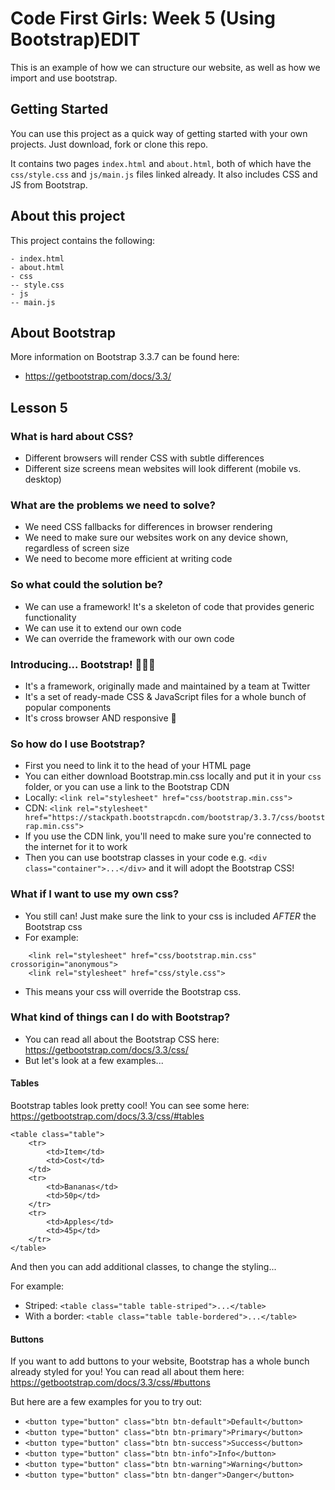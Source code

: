 # Code First Girls: Week 5 (Using Bootstrap)EDIT

This is an example of how we can structure our website, as well as how we import and use bootstrap.

## Getting Started

You can use this project as a quick way of getting started with your own projects. Just download, fork or clone this repo.

It contains two pages `index.html` and `about.html`, both of which have the `css/style.css` and `js/main.js` files linked already. It also includes CSS and JS from Bootstrap.

## About this project

This project contains the following:

```
- index.html
- about.html
- css
-- style.css
- js
-- main.js
```

## About Bootstrap

More information on Bootstrap 3.3.7 can be found here:

* https://getbootstrap.com/docs/3.3/

## Lesson 5

### What is hard about CSS?

* Different browsers will render CSS with subtle differences
* Different size screens mean websites will look different (mobile vs. desktop)

### What are the problems we need to solve?

* We need CSS fallbacks for differences in browser rendering
* We need to make sure our websites work on any device shown, regardless of screen size
* We need to become more efficient at writing code

### So what could the solution be?

* We can use a framework! It's a skeleton of code that provides generic functionality
* We can use it to extend our own code
* We can override the framework with our own code

### Introducing... Bootstrap! 👩🏻‍🎨

* It's a framework, originally made and maintained by a team at Twitter
* It's a set of ready-made CSS & JavaScript files for a whole bunch of popular components
* It's cross browser AND responsive 💪

### So how do I use Bootstrap?

* First you need to link it to the head of your HTML page
* You can either download Bootstrap.min.css locally and put it in your `css` folder, or you can use a link to the Bootstrap CDN
* Locally: `<link rel="stylesheet" href="css/bootstrap.min.css">`
* CDN: `<link rel="stylesheet" href="https://stackpath.bootstrapcdn.com/bootstrap/3.3.7/css/bootstrap.min.css">`
* If you use the CDN link, you'll need to make sure you're connected to the internet for it to work
* Then you can use bootstrap classes in your code e.g. `<div class="container">...</div>` and it will adopt the Bootstrap CSS!

### What if I want to use my own css?

* You still can! Just make sure the link to your css is included *AFTER* the Bootstrap css
* For example:

```
	<link rel="stylesheet" href="css/bootstrap.min.css" crossorigin="anonymous">
	<link rel="stylesheet" href="css/style.css">

```

* This means your css will override the Bootstrap css.

### What kind of things can I do with Bootstrap?

* You can read all about the Bootstrap CSS here: https://getbootstrap.com/docs/3.3/css/
* But let's look at a few examples...

#### Tables

Bootstrap tables look pretty cool! 
You can see some here: https://getbootstrap.com/docs/3.3/css/#tables

```
<table class="table">
	<tr>
		<td>Item</td>
		<td>Cost</td>
	</td>
	<tr>
		<td>Bananas</td>
		<td>50p</td>
	</tr>
	<tr>
		<td>Apples</td>
		<td>45p</td>
	</tr>
</table>
```

And then you can add additional classes, to change the styling...

For example:

* Striped: `<table class="table table-striped">...</table>`
* With a border: `<table class="table table-bordered">...</table>`

#### Buttons

If you want to add buttons to your website, Bootstrap has a whole bunch already styled for you!
You can read all about them here: https://getbootstrap.com/docs/3.3/css/#buttons

But here are a few examples for you to try out:

* `<button type="button" class="btn btn-default">Default</button>`
* `<button type="button" class="btn btn-primary">Primary</button>`
* `<button type="button" class="btn btn-success">Success</button>`
* `<button type="button" class="btn btn-info">Info</button>`
* `<button type="button" class="btn btn-warning">Warning</button>`
* `<button type="button" class="btn btn-danger">Danger</button>`

